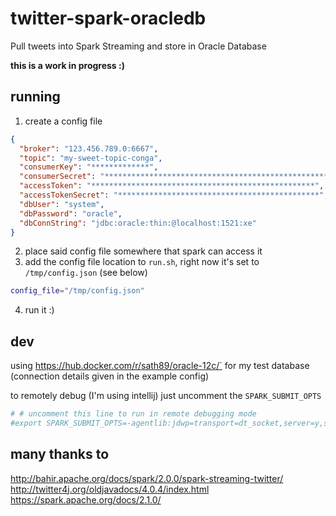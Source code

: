 # twitter-spark-oracledb
Pull tweets into Spark Streaming and store in Oracle Database

**this is a work in progress :)**

## running 
1. create a config file 
  ```json
  {
    "broker": "123.456.789.0:6667",
    "topic": "my-sweet-topic-conga",
    "consumerKey": "*************",
    "consumerSecret": "**************************************************",
    "accessToken": "**************************************************",
    "accessTokenSecret": "*********************************************",
    "dbUser": "system",
    "dbPassword": "oracle",
    "dbConnString": "jdbc:oracle:thin:@localhost:1521:xe"
  }
  ```
2. place said config file somewhere that spark can access it 
3. add the config file location to `run.sh`, right now it's set to `/tmp/config.json` (see below)
```bash
config_file="/tmp/config.json"
```
4. run it :) 

## dev
using https://hub.docker.com/r/sath89/oracle-12c/` for my test database (connection details given in the example config)

to remotely debug (I'm using intellij) just uncomment the `SPARK_SUBMIT_OPTS`
```bash
# # uncomment this line to run in remote debugging mode
#export SPARK_SUBMIT_OPTS=-agentlib:jdwp=transport=dt_socket,server=y,suspend=y,address=5005
```

## many thanks to 
http://bahir.apache.org/docs/spark/2.0.0/spark-streaming-twitter/
http://twitter4j.org/oldjavadocs/4.0.4/index.html
https://spark.apache.org/docs/2.1.0/ 